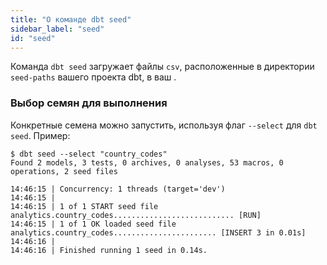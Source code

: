 ```yaml
---
title: "О команде dbt seed"
sidebar_label: "seed"
id: "seed"
---
```


Команда `dbt seed` загружает файлы `csv`, расположенные в директории `seed-paths` вашего проекта dbt, в ваш <Term id="data-warehouse" />.


### Выбор семян для выполнения

Конкретные семена можно запустить, используя флаг `--select` для `dbt seed`. Пример:

```
$ dbt seed --select "country_codes"
Found 2 models, 3 tests, 0 archives, 0 analyses, 53 macros, 0 operations, 2 seed files

14:46:15 | Concurrency: 1 threads (target='dev')
14:46:15 |
14:46:15 | 1 of 1 START seed file analytics.country_codes........................... [RUN]
14:46:15 | 1 of 1 OK loaded seed file analytics.country_codes....................... [INSERT 3 in 0.01s]
14:46:16 |
14:46:16 | Finished running 1 seed in 0.14s.

```